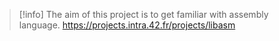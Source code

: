 
> [!info] 
> The aim of this project is to get familiar with assembly language.
> https://projects.intra.42.fr/projects/libasm
